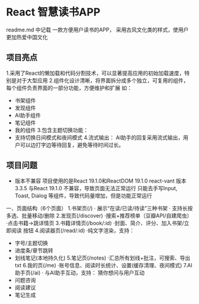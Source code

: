 # React 智慧读书APP
 readme.md 中记载
 一款方便用户读书的APP，
 采用古风文化类的样式，使用户更加热爱中国文化

## 项目亮点
1.采用了React的懒加载和代码分割技术，可以显著提高应用的初始加载速度，特别是对于大型应用
2.组件化设计清晰，将界面拆分成多个独立，可复用的组件，每个组件负责界面的一部分功能，方便维护和扩展 
如：
- 书架组件
- 发现组件
- AI助手组件
- 笔记组件
- 我的组件
3.包含主题切换功能：
- 支持切换日间模式和夜间模式
4.流式输出：
AI助手的回复采用流式输出，用户可以边打字边等待回复，避免等待时间过长。



## 项目问题
- 版本不兼容
 项目使用的是React 19.1.0和ReactDOM 19.1.0 
 react-vant 版本3.3.5 与React 19.1.0 不兼容，导致页面无法正常运行
 只能去手写Input, Toast, Dialog 等组件，导致代码量增加，但是功能正常运行





一、页面结构（6个页面）
1.书架页(/)
 · 展示“在读/已读/待读”三种书架
 · 支持长按多选、批量移动/删除
2.发现页(/discover)
 ·搜索+推荐榜单（豆瓣API/自建爬虫）
 ·点击书籍->跳详情页
3.书籍详情页(/book/:id)
 ·封面、简介、评分、加入书架/立即阅读 按钮
4.阅读器页(/read/:id)
 ·纯文字渲染，支持：
  - 字号/主题切换
  - 进度条/章节跳转
  - 划线笔记(本地持久化)
5.笔记页(/notes)
 ·汇总所有划线+批注，可搜索、导出txt
6.我的页(/me)
 ·账号信息、阅读时长统计、设置(缓存清理、夜间模式)
 7.AI助手页(/ai)
 · 与AI助手互动，支持：
 猜你想问与用户互动
  - 问题咨询
  - 阅读建议
  - 笔记生成
